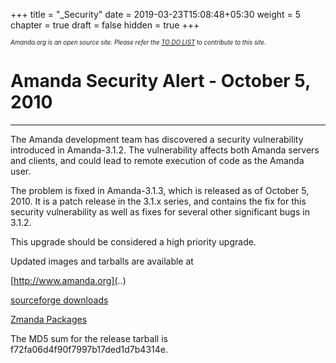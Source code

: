 +++
title = "_Security"
date = 2019-03-23T15:08:48+05:30
weight = 5
chapter = true
draft = false
hidden = true
+++

*<sub><sub>Amanda.org is an open source site. Please refer the [TO DO LIST](./about/_do) to contribute to this site.</sub></sub>*

# Amanda Security Alert - October 5, 2010
---
The Amanda development team has discovered a security vulnerability introduced in Amanda-3.1.2. The vulnerability affects both Amanda servers and clients, and could lead to remote execution of code as the Amanda user.

The problem is fixed in Amanda-3.1.3, which is released as of October 5, 2010. It is a patch release in the 3.1.x series, and contains the fix for this security vulnerability as well as fixes for several other significant bugs in 3.1.2.

This upgrade should be considered a high priority upgrade.

Updated images and tarballs are available at

[http://www.amanda.org](..)

[sourceforge downloads](https://sourceforge.net/projects/amanda/files/)

[Zmanda Packages](https://www.zmanda.com/download-amanda.php)

The MD5 sum for the release tarball is f72fa06d4f90f7997b17ded1d7b4314e.